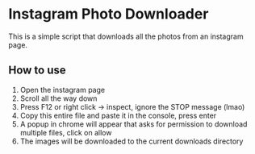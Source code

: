 # Instagram Photo Downloader

This is a simple script that downloads all the photos from an instagram page.

## How to use

1. Open the instagram page
2. Scroll all the way down
3. Press F12 or right click -> inspect, ignore the STOP message (lmao)
4. Copy this entire file and paste it in the console, press enter
5. A popup in chrome will appear that asks for permission to download multiple files, click on allow
6. The images will be downloaded to the current downloads directory